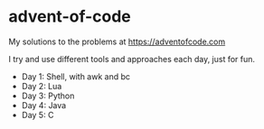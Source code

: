 # advent-of-code
My solutions to the problems at <https://adventofcode.com>

I try and use different tools and approaches each day, just for fun.

- Day 1: Shell, with awk and bc
- Day 2: Lua
- Day 3: Python
- Day 4: Java
- Day 5: C
